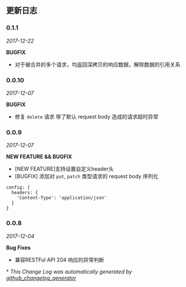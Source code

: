 ## 更新日志

### 0.1.1
*2017-12-22*

**BUGFIX**
- 对于被合并的多个请求，均返回深拷贝的响应数据，解除数据的引用关系 


### 0.0.10
*2017-12-07*

**BUGFIX**
- 修复 `delete` 请求 带了默认 request body 造成的请求超时异常 

### 0.0.9
*2017-12-07*

**NEW FEATURE && BUGFIX**
- [NEW FEATURE]支持设置自定义header头
- [BUGFIX] 添加对 `put`, `patch` 类型请求的 request body 序列化

```
config: {
  headers: {
    'Content-Type': 'application/json'
  }
}
```

### 0.0.8
*2017-12-04*

**Bug Fixes**
- 兼容RESTFul API 204 响应的异常判断


\* *This Change Log was automatically generated by [github_changelog_generator](https://github.com/skywinder/Github-Changelog-Generator)*